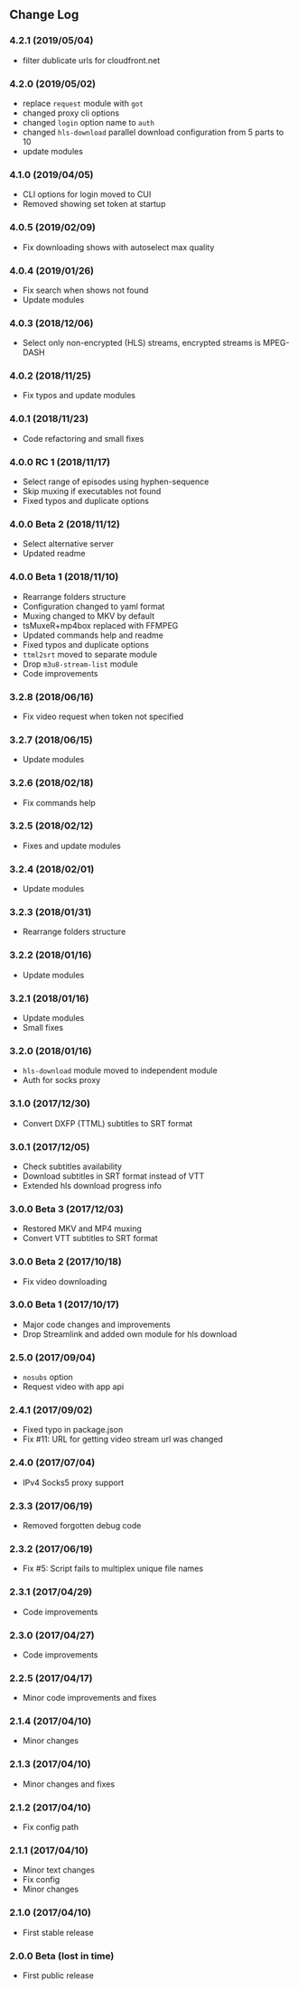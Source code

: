 ## Change Log

### 4.2.1 (2019/05/04)
- filter dublicate urls for cloudfront.net

### 4.2.0 (2019/05/02)
- replace `request` module with `got`
- changed proxy cli options
- changed `login` option name to `auth`
- changed `hls-download` parallel download configuration from 5 parts to 10
- update modules

### 4.1.0 (2019/04/05)
- CLI options for login moved to CUI
- Removed showing set token at startup

### 4.0.5 (2019/02/09)
- Fix downloading shows with autoselect max quality

### 4.0.4 (2019/01/26)
- Fix search when shows not found
- Update modules

### 4.0.3 (2018/12/06)
- Select only non-encrypted (HLS) streams, encrypted streams is MPEG-DASH

### 4.0.2 (2018/11/25)
- Fix typos and update modules

### 4.0.1 (2018/11/23)
- Code refactoring and small fixes

### 4.0.0 RC 1 (2018/11/17)
- Select range of episodes using hyphen-sequence
- Skip muxing if executables not found
- Fixed typos and duplicate options

### 4.0.0 Beta 2 (2018/11/12)
- Select alternative server
- Updated readme

### 4.0.0 Beta 1 (2018/11/10)
- Rearrange folders structure
- Configuration changed to yaml format
- Muxing changed to MKV by default
- tsMuxeR+mp4box replaced with FFMPEG
- Updated commands help and readme
- Fixed typos and duplicate options
- `ttml2srt` moved to separate module
- Drop `m3u8-stream-list` module
- Code improvements

### 3.2.8 (2018/06/16)
- Fix video request when token not specified

### 3.2.7 (2018/06/15)
- Update modules

### 3.2.6 (2018/02/18)
- Fix commands help

### 3.2.5 (2018/02/12)
- Fixes and update modules

### 3.2.4 (2018/02/01)
- Update modules

### 3.2.3 (2018/01/31)
- Rearrange folders structure

### 3.2.2 (2018/01/16)
- Update modules

### 3.2.1 (2018/01/16)
- Update modules
- Small fixes

### 3.2.0 (2018/01/16)
- `hls-download` module moved to independent module
- Auth for socks proxy

### 3.1.0 (2017/12/30)
- Convert DXFP (TTML) subtitles to SRT format

### 3.0.1 (2017/12/05)
- Check subtitles availability
- Download subtitles in SRT format instead of VTT
- Extended hls download progress info

### 3.0.0 Beta 3 (2017/12/03)
- Restored MKV and MP4 muxing
- Convert VTT subtitles to SRT format

### 3.0.0 Beta 2 (2017/10/18)
- Fix video downloading

### 3.0.0 Beta 1 (2017/10/17)
- Major code changes and improvements
- Drop Streamlink and added own module for hls download

### 2.5.0 (2017/09/04)
- `nosubs` option
- Request video with app api

### 2.4.1 (2017/09/02)
- Fixed typo in package.json
- Fix #11: URL for getting video stream url was changed

### 2.4.0 (2017/07/04)
- IPv4 Socks5 proxy support

### 2.3.3 (2017/06/19)
- Removed forgotten debug code

### 2.3.2 (2017/06/19)
- Fix #5: Script fails to multiplex unique file names

### 2.3.1 (2017/04/29)
- Code improvements

### 2.3.0 (2017/04/27)
- Code improvements

### 2.2.5 (2017/04/17)
- Minor code improvements and fixes

### 2.1.4 (2017/04/10)
- Minor changes

### 2.1.3 (2017/04/10)
- Minor changes and fixes

### 2.1.2 (2017/04/10)
- Fix config path

### 2.1.1 (2017/04/10)
- Minor text changes
- Fix config
- Minor changes

### 2.1.0 (2017/04/10)
- First stable release

### 2.0.0 Beta (lost in time)
- First public release